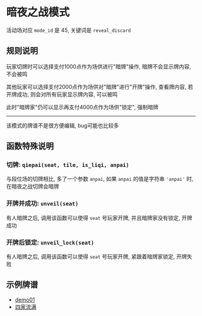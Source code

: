 # 暗夜之战模式

活动场对应 `mode_id` 是 45, 关键词是 `reveal_discard`

## 规则说明

玩家切牌时可以选择支付1000点作为场供进行"暗牌"操作, 暗牌不会显示牌内容, 不会被鸣

其他玩家可以选择支付2000点作为场供对"暗牌"进行"开牌"操作, 查看牌内容, 若开牌成功, 则会对所有玩家显示牌内容, 可以被鸣

此时"暗牌家"仍可以显示再支付4000点作为场供"锁定", 强制暗牌

---

该模式的牌谱不是很方便编辑, bug可能也比较多

## 函数特殊说明

### 切牌: `qiepai(seat, tile, is_liqi, anpai)`

与段位场的切牌相比, 多了一个参数 `anpai`, 如果 `anpai` 的值是字符串 `'anpai'` 时, 在暗夜之战切牌会暗牌

### 开牌并成功: `unveil(seat)`

有人暗牌之后, 调用该函数可以使得 `seat` 号玩家开牌, 并且暗牌家没有锁定, 开牌成功

### 开牌后锁定: `unveil_lock(seat)`

有人暗牌之后, 调用该函数可以使得 `seat` 号玩家开牌, 紧跟着暗牌家锁定, 开牌失败

## 示例牌谱

- [demo01](demo01.js)
- [四家流满](四家流满.js)
